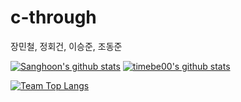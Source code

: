 # c-through
장민철, 정회건, 이승준, 조동준

[![Sanghoon's github stats](https://github-readme-stats.vercel.app/api?username=silenc3502)](https://github.com/embedded-bitai/c-through)
[![timebe00's github stats](https://github-readme-stats.vercel.app/api?username=timebe00)](https://github.com/embedded-bitai/c-through)

[![Team Top Langs](https://github-readme-stats.vercel.app/api/top-langs/?username=timebe00&layout=compact)](https://github.com/embedded-bitai/c-through)
